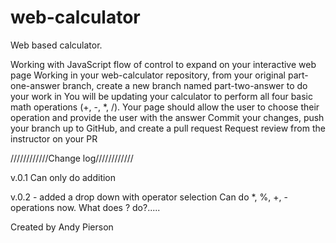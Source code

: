# web-calculator
























































Web based calculator.

Working with JavaScript flow of control to expand on your interactive web page
Working in your web-calculator repository, from your original part-one-answer branch, create a new branch named part-two-answer to do your work in
You will be updating your calculator to perform all four basic math operations (+, -, *, /). Your page should allow the user to choose their operation and provide the user with the answer
Commit your changes, push your branch up to GitHub, and create a pull request
Request review from the instructor on your PR


\/\/\/\/\/\/\/\/\/\/\/\/Change log\/\/\/\/\/\/\/\/\/\/\/\/

v.0.1 Can only do addition

v.0.2 - added a drop down with operator selection
        Can do *, %, +, - operations now.
        What does ? do?.....



Created by Andy Pierson